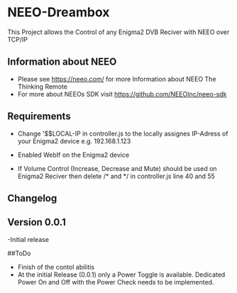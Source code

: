 # NEEO-Dreambox
This Project allows the Control of any Enigma2 DVB Reciver with NEEO over TCP/IP

## Information about NEEO
- Please see https://neeo.com/ for more Information about NEEO The Thinking Remote
- For more about NEEOs SDK visit https://github.com/NEEOInc/neeo-sdk

## Requirements
- Change '$$LOCAL-IP in controller.js to the locally assignes IP-Adress of your Enigma2 device e.g. 192.168.1.123
- Enabled WebIf on the Enigma2 device

- If Volume Control (Increase, Decrease and Mute) should be used on Enigma2 Reciver then delete /* and */ in controller.js line 40 and 55

## Changelog
## Version 0.0.1
-Initial release

##ToDo
- Finish of the contol abilitis
- At the initial Release (0.0.1) only a Power Toggle is available. Dedicated Power On and Off with the Power Check needs to be implemented.